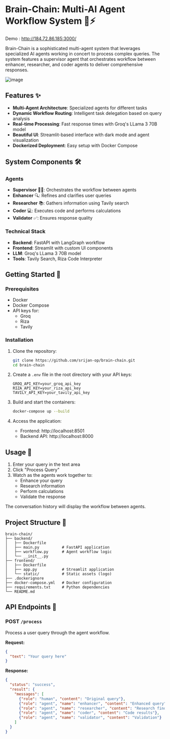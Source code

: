 
# Brain-Chain: Multi-AI Agent Workflow System 🧠⚡

 Demo : http://184.72.86.185:3000/

Brain-Chain is a sophisticated multi-agent system that leverages specialized AI agents working in concert to process complex queries. The system features a supervisor agent that orchestrates workflow between enhancer, researcher, and coder agents to deliver comprehensive responses.


![image](https://github.com/user-attachments/assets/cebe5db1-069e-4912-a4f4-48286764db4d)



## Features ✨

- **Multi-Agent Architecture**: Specialized agents for different tasks
- **Dynamic Workflow Routing**: Intelligent task delegation based on query analysis
- **Real-time Processing**: Fast response times with Groq's LLama 3 70B model
- **Beautiful UI**: Streamlit-based interface with dark mode and agent visualization
- **Dockerized Deployment**: Easy setup with Docker Compose

## System Components 🛠️

### Agents
- **Supervisor** 👨‍💼: Orchestrates the workflow between agents
- **Enhancer** 🔍: Refines and clarifies user queries
- **Researcher** 📚: Gathers information using Tavily search
- **Coder** 💻: Executes code and performs calculations
- **Validator** ✅: Ensures response quality

### Technical Stack
- **Backend**: FastAPI with LangGraph workflow
- **Frontend**: Streamlit with custom UI components
- **LLM**: Groq's LLama 3 70B model
- **Tools**: Tavily Search, Riza Code Interpreter

## Getting Started 🚀

### Prerequisites
- Docker
- Docker Compose
- API keys for:
  - Groq
  - Riza
  - Tavily

### Installation

1. Clone the repository:
   ```bash
   git clone https://github.com/srijan-op/brain-chain.git
   cd brain-chain
   ```

2. Create a `.env` file in the root directory with your API keys:
   ```env
   GROQ_API_KEY=your_groq_api_key
   RIZA_API_KEY=your_riza_api_key
   TAVILY_API_KEY=your_tavily_api_key
   ```

3. Build and start the containers:
   ```bash
   docker-compose up --build
   ```

4. Access the application:
   - Frontend: http://localhost:8501
   - Backend API: http://localhost:8000

## Usage 📖

1. Enter your query in the text area
2. Click "Process Query"
3. Watch as the agents work together to:
   - Enhance your query
   - Research information
   - Perform calculations
   - Validate the response

The conversation history will display the workflow between agents.

## Project Structure 📂

```
brain-chain/
├── backend/
│   ├── Dockerfile
│   ├── main.py          # FastAPI application
│   ├── workflow.py      # Agent workflow logic
│   └── __init__.py
├── frontend/
│   ├── Dockerfile
│   ├── app.py           # Streamlit application
│   └── static/          # Static assets (logo)
├── .dockerignore
├── docker-compose.yml   # Docker configuration
├── requirements.txt     # Python dependencies
└── README.md
```

## API Endpoints 🤖

### POST `/process`
Process a user query through the agent workflow.

**Request:**
```json
{
  "text": "Your query here"
}
```

**Response:**
```json
{
  "status": "success",
  "result": {
    "messages": [
      {"role": "human", "content": "Original query"},
      {"role": "agent", "name": "enhancer", "content": "Enhanced query"},
      {"role": "agent", "name": "researcher", "content": "Research findings"},
      {"role": "agent", "name": "coder", "content": "Code results"},
      {"role": "agent", "name": "validator", "content": "Validation"}
    ]
  }
}
```
